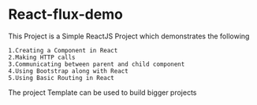# React-flux-demo

This Project is a Simple ReactJS Project which demonstrates the following

    1.Creating a Component in React
    2.Making HTTP calls
    3.Communicating between parent and child component
    4.Using Bootstrap along with React
    5.Using Basic Routing in React

The project Template can be used to build bigger projects
